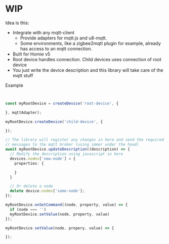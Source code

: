# WIP

Idea is this:

- Integrate with any mqtt-client
  - Provide adapters for mqtt.js and u8-mqtt.
  - Some environments, like a zigbee2mqtt plugin for example, already has access to an mqtt connection.
- Built for Homie v5
- Root device handles connection. Child devices uses connection of root device
- You just write the device description and this library will take care of the mqtt stuff

Example

```typescript


const myRootDevice = createDevice('root-device', {

}, mqttAdapter);

myRootDevice.createDevice('child-device', {

});

// The library will register any changes in here and send the required
// messages to the mqtt broker (using immer under the hood)
await myRootDevice.updateDescription((description) => {
  // Modify the description using javascript in here
  devices.nodes['new-node'] = {
    properties: {

    }
  }

  // Or delete a node
  delete device.nodes['some-node'];
});

myRootDevice.onSetCommand((node, property, value) => {
  if (node === '')
  myRootDevice.setValue(node, property, value)
});

myRootDevice.setValue(node, propery, value) => {

});

```
